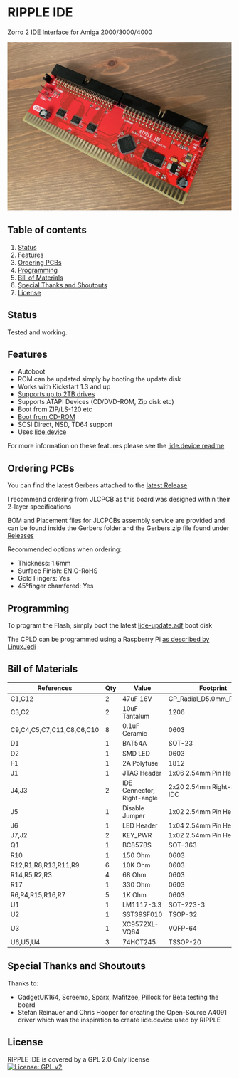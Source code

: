# RIPPLE IDE

Zorro 2 IDE Interface for Amiga 2000/3000/4000

![PCB](Docs/RIPPLE.jpg?raw=True)

## Table of contents
1. [Status](#status)
2. [Features](#features)
3. [Ordering PCBs](#ordering-pcbs)
4. [Programming](#programming)
5. [Bill of Materials](#bill-of-materials)
6. [Special Thanks and Shoutouts](#special-thanks-and-shoutouts)
7. [License](#license)

## Status
Tested and working.

## Features
* Autoboot
* ROM can be updated simply by booting the update disk
* Works with Kickstart 1.3 and up
* [Supports up to 2TB drives](https://github.com/LIV2/lide.device/#large-drive-4gb-support)
* Supports ATAPI Devices (CD/DVD-ROM, Zip disk etc)
* Boot from ZIP/LS-120 etc
* [Boot from CD-ROM](https://github.com/LIV2/lide.device/#boot-from-cdrom)
* SCSI Direct, NSD, TD64 support
* Uses [lide.device](https://github.com/LIV2/lide.device)

For more information on these features please see the [lide.device readme](https://github.com/LIV2/lide.device/blob/master/README.md)

## Ordering PCBs
You can find the latest Gerbers attached to the [latest Release](https://github.com/LIV2/RIPPLE-IDE/releases)

I recommend ordering from JLCPCB as this board was designed within their 2-layer specifications  

BOM and Placement files for JLCPCBs assembly service are provided and can be found inside the Gerbers folder and the Gerbers.zip file found under [Releases](https://github.com/LIV2/RIPPLE-IDE/releases)

Recommended options when ordering:
* Thickness: 1.6mm
* Surface Finish: ENIG-RoHS
* Gold Fingers: Yes
* 45°finger chamfered: Yes

## Programming
To program the Flash, simply boot the latest [lide-update.adf](https://github.com/LIV2/lide.device/releases/latest) boot disk

The CPLD can be programmed using a Raspberry Pi [as described by LinuxJedi](https://linuxjedi.co.uk/2020/12/01/programming-xilinx-jtag-from-a-raspberry-pi/)

## Bill of Materials
|References|Qty|Value|Footprint|Link|
|----------|---|-----|---------|----|
|C1,C12|2|47uF 16V|CP_Radial_D5.0mm_P2.50mm|[Mouser](https://www.mouser.com/ProductDetail/667-ECE-A1CKA470I)|
|C3,C2|2|10uF Tantalum|1206|[Mouser](https://www.mouser.com/ProductDetail/581-TAJA106K016R)|
|C9,C4,C5,C7,C11,C8,C6,C10|8|0.1uF Ceramic|0603|[Mouser](https://www.mouser.com/ProductDetail/187-CL10B104KA8NFNC)|
|D1|1|BAT54A|SOT-23|[Mouser](https://www.mouser.com/ProductDetail/621-BAT54A-F)|
|D2|1|SMD LED|0603|[Mouser](https://www.mouser.com/ProductDetail/710-150060VS75003)|
|F1|1|2A Polyfuse|1812|[Mouser](https://www.mouser.com/ProductDetail/652-MF-MSMF110/16-2)|
|J1|1|JTAG Header|1x06 2.54mm Pin Header||
|J4,J3|2|IDE Cennector, Right-angle|2x20 2.54mm Right-angle IDC|[Mouser](https://www.mouser.com/ProductDetail/517-30340-5002)|
|J5|1|Disable Jumper|1x02 2.54mm Pin Header||
|J6|1|LED Header|1x04 2.54mm Pin Header||
|J7,J2|2|KEY_PWR|1x02 2.54mm Pin Header||
|Q1|1|BC857BS|SOT-363|[Mouser](https://www.mouser.com/ProductDetail/621-BC857BS-13-F)|
|R10|1|150 Ohm|0603|[Mouser](https://www.mouser.com/ProductDetail/603-RC0603FR-10150RL)|
|R12,R1,R8,R13,R11,R9|6|10K Ohm|0603|[Mouser](https://www.mouser.com/ProductDetail/279-CRGH0603J10K)|
|R14,R5,R2,R3|4|68 Ohm|0603|[Mouser](https://www.mouser.com/ProductDetail/71-CRCW060368R0FKEB)|
|R17|1|330 Ohm|0603|[Mouser](https://www.mouser.com/ProductDetail/603-RT0603DRE07330RL)|
|R6,R4,R15,R16,R7|5|1K Ohm|0603|[Mouser](https://www.mouser.com/ProductDetail/603-RC0603JR-131KL)|
|U1|1|LM1117-3.3|SOT-223-3|[Mouser](https://www.mouser.com/ProductDetail/926-LM1117MP-3.3NOPB)|
|U2|1|SST39SF010|TSOP-32|[Mouser](https://www.mouser.com/ProductDetail/579-SST39010A554CWHE)|
|U3|1|XC9572XL-VQ64|VQFP-64|[Mouser](https://www.mouser.com/ProductDetail/217-C9572XL-10VQG64C)|
|U6,U5,U4|3|74HCT245|TSSOP-20|[Mouser](https://www.mouser.com/ProductDetail/595-SN74HCT245PWR)|

## Special Thanks and Shoutouts
Thanks to:
* GadgetUK164, Screemo, Sparx, Mafitzee, Pillock for Beta testing the board
* Stefan Reinauer and Chris Hooper for creating the Open-Source A4091 driver which was the inspiration to create lide.device used by RIPPLE

## License
RIPPLE IDE is covered by a GPL 2.0 Only license  
[![License: GPL v2](https://img.shields.io/badge/License-GPL_v2-blue.svg)](https://www.gnu.org/licenses/old-licenses/gpl-2.0.en.html)

